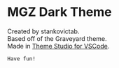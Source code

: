 # MGZ Dark Theme
Created by stankovictab. 
<br>
Based off of the Graveyard theme.
<br>
Made in [Theme Studio for VSCode](themes.vscode.one).

`Have fun!`